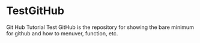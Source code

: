 # TestGitHub
Git Hub Tutorial
Test GitHub is the repository for showing the bare minimum for github and how to menuver, function, etc.
